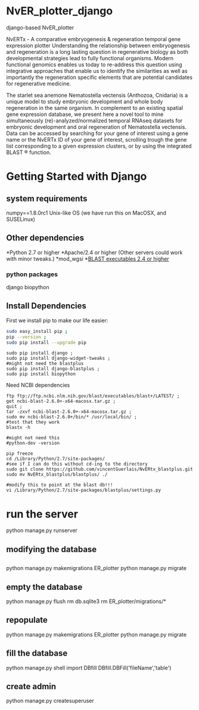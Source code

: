 # NvER_plotter_django
django-based NvER_plotter

NvERTx - A comparative embryogenesis & regeneration temporal gene expression plotter
Understanding the relationship between embryogenesis and regeneration is a long lasting question in regenerative biology as both developmental strategies lead to fully functional organisms. Modern functional genomics enables us today to re-address this question using integrative approaches that enable us to identify the similarities as well as importantly the regeneration specific elements that are potential candidates for regenerative medicine.

The starlet sea anemone Nematostella vectensis (Anthozoa, Cnidaria) is a unique model to study embryonic development and whole body regeneration in the same organism. In complement to an existing spatial gene expression database, we present here a novel tool to mine simultaneously (re)-analyzed/normalized temporal RNAseq datasets for embryonic development and oral regeneration of Nematostella vectensis. Data can be accessed by searching for your gene of interest using a gene name or the NvERTx ID of your gene of interest, scrolling trough the gene list corresponding to a given expression clusters, or by using the integrated BLAST ® function.

# Getting Started with Django

## system requirements
numpy==1.8.0rc1
Unix-like OS (we have run this on MacOSX, and SUSELinux)

## Other dependencies 
*Python 2.7 or higher 
*Apache/2.4 or higher (Other servers could work with minor tweaks.) 
*mod_wgsi 
*[BLAST executables 2.4 or higher](ftp://ftp.ncbi.nlm.nih.gov/blast/executables/blast+/LATEST/) 
### python packages
django 
biopython 


## Install Dependencies

First we install pip to make our life easier:

``` sh
sudo easy_install pip ;
pip --version ;
sudo pip install --upgrade pip
```

```
sudo pip install django ;
sudo pip install django-widget-tweaks ;
#might not need the blastplus
sudo pip install django-blastplus ;
sudo pip install biopython
```

Need NCBI dependencies

```
ftp ftp://ftp.ncbi.nlm.nih.gov/blast/executables/blast+/LATEST/ ;
get ncbi-blast-2.6.0+-x64-macosx.tar.gz ;
quit ;
tar -zxvf ncbi-blast-2.6.0+-x64-macosx.tar.gz ;
sudo mv ncbi-blast-2.6.0+/bin/* /usr/local/bin/ ;
#test that they work
blastx -h
```

```
#might not need this
#python-dev -version
```

```
pip freeze
cd /Library/Python/2.7/site-packages/
#see if I can do this without cd-ing to the directory
sudo git clone https://github.com/vincentGuerlais/NvERtx_blastplus.git
sudo mv NvERtx_blastplus/blastplus/ ./

#modify this to point at the blast db!!!
vi /Library/Python/2.7/site-packages/blastplus/settings.py

```

# run the server

python manage.py runserver


##
##
## modifying the database
## 


python manage.py makemigrations ER_plotter
python manage.py migrate

## empty the database
python manage.py flush
rm db.sqlite3
rm ER_plotter/migrations/*

## repopulate
python manage.py makemigrations ER_plotter
python manage.py migrate

## fill the database
python manage.py shell
import DBfill
DBfill.DBFill('fileName','table')

## create admin
python manage.py createsuperuser
